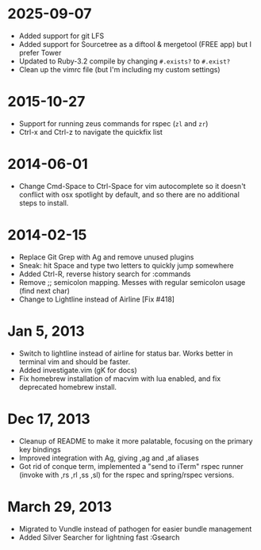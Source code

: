2025-09-07
==================
  * Added support for git LFS
  * Added support for Sourcetree as a diftool & mergetool (FREE app) but I prefer Tower
  * Updated to Ruby-3.2 compile by changing `#.exists?` to `#.exist?`
  * Clean up the vimrc file (but I'm including my custom settings)

2015-10-27
==================
  * Support for running zeus commands for rspec (`zl` and `zr`)
  * Ctrl-x and Ctrl-z to navigate the quickfix list

2014-06-01
==================
 * Change Cmd-Space to Ctrl-Space for vim autocomplete so it doesn't conflict with osx spotlight by default, and so there are no additional steps to install.

2014-02-15
==================

 * Replace Git Grep with Ag and remove unused plugins
 * Sneak: hit Space and type two letters to quickly jump somewhere
 * Added Ctrl-R, reverse history search for :commands
 * Remove ;; semicolon mapping. Messes with regular semicolon usage (find next char)
 * Change to Lightline instead of Airline [Fix #418]

Jan 5, 2013
==================

* Switch to lightline instead of airline for status bar. Works better in terminal vim and should be faster.
* Added investigate.vim (gK for docs)
* Fix homebrew installation of macvim with lua enabled, and fix deprecated homebrew install.

Dec 17, 2013
==================

* Cleanup of README to make it more palatable, focusing on the primary key bindings
* Improved integration with Ag, giving ,ag and ,af aliases
* Got rid of conque term, implemented a "send to iTerm" rspec runner (invoke with ,rs ,rl ,ss ,sl) for the rspec and spring/rspec versions.

March 29, 2013
==================

* Migrated to Vundle instead of pathogen for easier bundle management
* Added Silver Searcher for lightning fast :Gsearch

